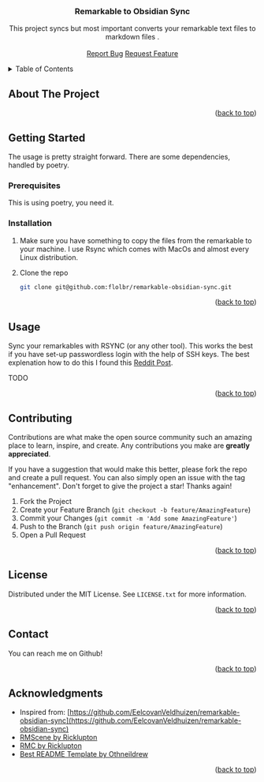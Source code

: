<!-- Improved compatibility of back to top link: See: https://github.com/othneildrew/Best-README-Template/pull/73 -->
<a name="readme-top"></a>


<!-- PROJECT LOGO -->
<br />
<div align="center">

  <h3 align="center">Remarkable to Obsidian Sync</h3>

  <p align="center">
    This project syncs but most important converts your remarkable text files to markdown files .
    <br />
    <br />
    <a href="https://github.com/flolbr/remarkable-obsidian-sync/issues">Report Bug</a>
    <a href="https://github.com/flolbr/remarkable-obsidian-sync/issues">Request Feature</a>
  </p>
</div>

<!-- TABLE OF CONTENTS -->
<details>
  <summary>Table of Contents</summary>
  <ol>
    <li>
      <a href="#about-the-project">About The Project</a>
      <ul>
        <li><a href="#built-with">Built With</a></li>
      </ul>
    </li>
    <li>
      <a href="#getting-started">Getting Started</a>
      <ul>
        <li><a href="#prerequisites">Prerequisites</a></li>
        <li><a href="#installation">Installation</a></li>
      </ul>
    </li>
    <li><a href="#usage">Usage</a></li>
    <li><a href="#contributing">Contributing</a></li>
    <li><a href="#license">License</a></li>
    <li><a href="#contact">Contact</a></li>
    <li><a href="#acknowledgments">Acknowledgments</a></li>
  </ol>
</details>


<!-- ABOUT THE PROJECT -->
## About The Project

<p align="right">(<a href="#readme-top">back to top</a>)</p>


<!-- GETTING STARTED -->
## Getting Started

The usage is pretty straight forward. There are some dependencies, handled by poetry.


### Prerequisites

This is using poetry, you need it.

### Installation

1. Make sure you have something to copy the files from the remarkable to your machine. I use Rsync which comes with MacOs and almost every Linux distribution.

2. Clone the repo
   ```sh
   git clone git@github.com:flolbr/remarkable-obsidian-sync.git
   ```

<p align="right">(<a href="#readme-top">back to top</a>)</p>

<!-- USAGE EXAMPLES -->
## Usage

Sync your remarkables with RSYNC (or any other tool). This works the best if you have set-up passwordless login with the help of SSH keys. The best explenation how to do this I found this [Reddit Post](https://www.reddit.com/r/RemarkableTablet/comments/78u90n/passwordless_ssh_setup_for_remarkable_tablet/).

TODO

<p align="right">(<a href="#readme-top">back to top</a>)</p>

<!-- CONTRIBUTING -->
## Contributing

Contributions are what make the open source community such an amazing place to learn, inspire, and create. Any contributions you make are **greatly appreciated**.

If you have a suggestion that would make this better, please fork the repo and create a pull request. You can also simply open an issue with the tag "enhancement".
Don't forget to give the project a star! Thanks again!

1. Fork the Project
2. Create your Feature Branch (`git checkout -b feature/AmazingFeature`)
3. Commit your Changes (`git commit -m 'Add some AmazingFeature'`)
4. Push to the Branch (`git push origin feature/AmazingFeature`)
5. Open a Pull Request

<p align="right">(<a href="#readme-top">back to top</a>)</p>

<!-- LICENSE -->
## License

Distributed under the MIT License. See `LICENSE.txt` for more information.

<p align="right">(<a href="#readme-top">back to top</a>)</p>

<!-- CONTACT -->
## Contact
You can reach me on Github!

<p align="right">(<a href="#readme-top">back to top</a>)</p>

<!-- ACKNOWLEDGMENTS -->
## Acknowledgments

* Inspired from: [https://github.com/EelcovanVeldhuizen/remarkable-obsidian-sync](https://github.com/EelcovanVeldhuizen/remarkable-obsidian-sync)
* [RMScene by Ricklupton](https://github.com/ricklupton/rmscene)
* [RMC by Ricklupton](https://github.com/ricklupton/rmc)
* [Best README Template by Othneildrew](https://github.com/othneildrew/Best-README-Template)

<p align="right">(<a href="#readme-top">back to top</a>)</p>
